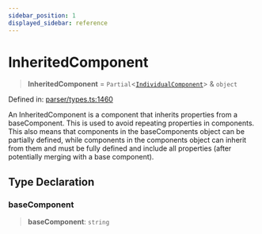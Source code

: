 ```yaml
---
sidebar_position: 1
displayed_sidebar: reference
---
```


# InheritedComponent

> **InheritedComponent** = `Partial`\<[`IndividualComponent`](IndividualComponent.md)\> & `object`

Defined in: [parser/types.ts:1460](https://github.com/revisit-studies/study/blob/6d0bcf865c88e39cf1cf0007fe3f55213492c22c/src/parser/types.ts#L1460)

An InheritedComponent is a component that inherits properties from a baseComponent. This is used to avoid repeating properties in components. This also means that components in the baseComponents object can be partially defined, while components in the components object can inherit from them and must be fully defined and include all properties (after potentially merging with a base component).

## Type Declaration

### baseComponent

> **baseComponent**: `string`

